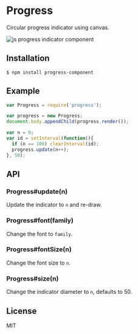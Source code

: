 
# Progress

  Circular progress indicator using canvas.

  ![js progress indicator component](http://f.cl.ly/items/1i0B0D1i1D1Y1e1M1S08/Screen%20Shot%202012-08-10%20at%2011.48.22%20AM.png)

## Installation

```
$ npm install progress-component
```

## Example

```js
var Progress = require('progress');

var progress = new Progress;
document.body.appendChild(progress.render());

var n = 0;
var id = setInterval(function(){
  if (n == 100) clearInterval(id);
  progress.update(n++);
}, 50);
```

## API
  
### Progress#update(n)

  Update the indicator to `n` and re-draw.

### Progress#font(family)

  Change the font to `family`.

### Progress#fontSize(n)

  Change the font size to `n`.

### Progress#size(n)

  Change the indicator diameter to `n`, defaults to 50.

## License

  MIT